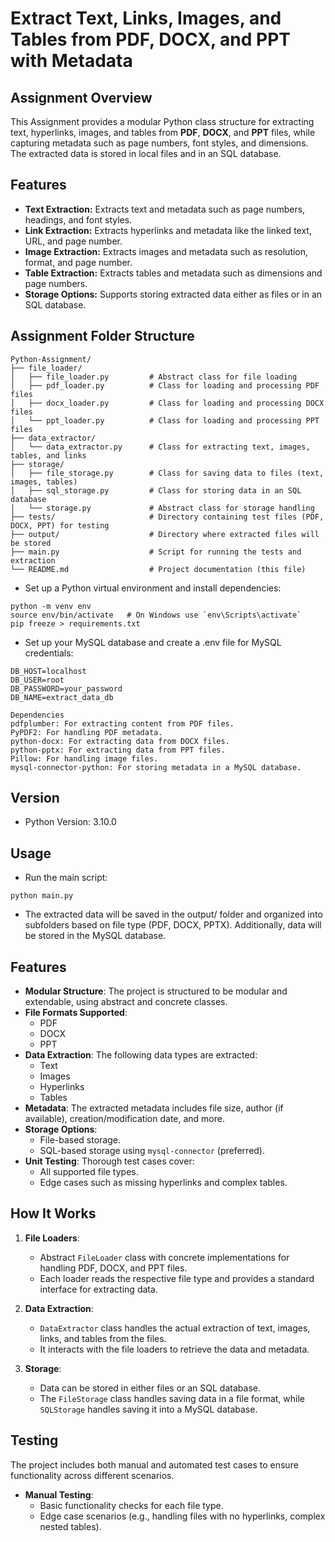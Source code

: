 # Extract Text, Links, Images, and Tables from PDF, DOCX, and PPT with Metadata

## Assignment Overview

This Assignment provides a modular Python class structure for extracting text, hyperlinks, images, and tables from **PDF**, **DOCX**, and **PPT** files, while capturing metadata such as page numbers, font styles, and dimensions. The extracted data is stored in local files and in an SQL database.

## Features

- **Text Extraction:** Extracts text and metadata such as page numbers, headings, and font styles.
- **Link Extraction:** Extracts hyperlinks and metadata like the linked text, URL, and page number.
- **Image Extraction:** Extracts images and metadata such as resolution, format, and page number.
- **Table Extraction:** Extracts tables and metadata such as dimensions and page numbers.
- **Storage Options:** Supports storing extracted data either as files or in an SQL database.

## Assignment Folder Structure
```
Python-Assignment/
├── file_loader/
│   ├── file_loader.py         # Abstract class for file loading
│   ├── pdf_loader.py          # Class for loading and processing PDF files
│   ├── docx_loader.py         # Class for loading and processing DOCX files
│   └── ppt_loader.py          # Class for loading and processing PPT files
├── data_extractor/
│   └── data_extractor.py      # Class for extracting text, images, tables, and links
├── storage/
│   ├── file_storage.py        # Class for saving data to files (text, images, tables)
│   ├── sql_storage.py         # Class for storing data in an SQL database
│   └── storage.py             # Abstract class for storage handling
├── tests/                     # Directory containing test files (PDF, DOCX, PPT) for testing
├── output/                    # Directory where extracted files will be stored
├── main.py                    # Script for running the tests and extraction
└── README.md                  # Project documentation (this file)
```
- Set up a Python virtual environment and install dependencies:
```
python -m venv env
source env/bin/activate   # On Windows use `env\Scripts\activate`
pip freeze > requirements.txt
```
- Set up your MySQL database and create a .env file for MySQL credentials:
```
DB_HOST=localhost
DB_USER=root
DB_PASSWORD=your_password
DB_NAME=extract_data_db
```

```
Dependencies
pdfplumber: For extracting content from PDF files.
PyPDF2: For handling PDF metadata.
python-docx: For extracting data from DOCX files.
python-pptx: For extracting data from PPT files.
Pillow: For handling image files.
mysql-connector-python: For storing metadata in a MySQL database.
```
## Version
- Python Version: 3.10.0
  
## Usage
- Run the main script:
```
python main.py
```
- The extracted data will be saved in the output/ folder and organized into subfolders based on file type (PDF, DOCX, PPTX). Additionally, data will be stored in the MySQL database.

## Features

- **Modular Structure**: The project is structured to be modular and extendable, using abstract and concrete classes.
- **File Formats Supported**: 
  - PDF
  - DOCX
  - PPT
- **Data Extraction**: The following data types are extracted:
  - Text
  - Images
  - Hyperlinks
  - Tables
- **Metadata**: The extracted metadata includes file size, author (if available), creation/modification date, and more.
- **Storage Options**: 
  - File-based storage.
  - SQL-based storage using `mysql-connector` (preferred).
- **Unit Testing**: Thorough test cases cover:
  - All supported file types.
  - Edge cases such as missing hyperlinks and complex tables.

## How It Works

1. **File Loaders**: 
   - Abstract `FileLoader` class with concrete implementations for handling PDF, DOCX, and PPT files.
   - Each loader reads the respective file type and provides a standard interface for extracting data.

2. **Data Extraction**:
   - `DataExtractor` class handles the actual extraction of text, images, links, and tables from the files.
   - It interacts with the file loaders to retrieve the data and metadata.

3. **Storage**:
   - Data can be stored in either files or an SQL database.
   - The `FileStorage` class handles saving data in a file format, while `SQLStorage` handles saving it into a MySQL database.

## Testing

The project includes both manual and automated test cases to ensure functionality across different scenarios.

- **Manual Testing**:
  - Basic functionality checks for each file type.
  - Edge case scenarios (e.g., handling files with no hyperlinks, complex nested tables).
